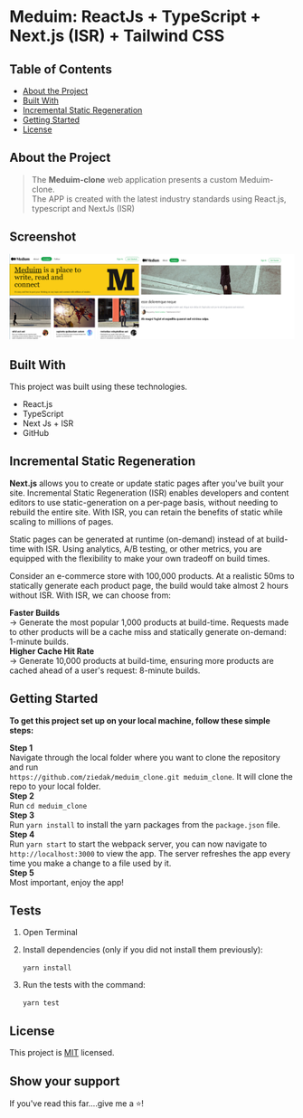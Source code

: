 # Meduim: ReactJs + TypeScript + Next.js (ISR) + Tailwind CSS

<!-- TABLE OF CONTENTS -->

## Table of Contents

- [About the Project](#about-the-project)
- [Built With](#built-with)
- [Incremental Static Regeneration](#incremental-static-regeneration)
- [Getting Started](#getting-started)
- [License](#license)

## About the Project

> The <b>Meduim-clone</b> web application presents a custom Meduim-clone.
> <br>
> The APP is created with the latest industry standards using React.js, typescript and NextJs (ISR)
> <br>

## Screenshot
![Screenshot](screenshot.png)

## Built With

This project was built using these technologies.

- React.js
- TypeScript
- Next Js + ISR
- GitHub


## Incremental Static Regeneration
<b>Next.js</b> allows you to create or update static pages after you've built your site. Incremental Static Regeneration (ISR) enables developers and content editors to use static-generation on a per-page basis, without needing to rebuild the entire site. With ISR, you can retain the benefits of static while scaling to millions of pages.

Static pages can be generated at runtime (on-demand) instead of at build-time with ISR. Using analytics, A/B testing, or other metrics, you are equipped with the flexibility to make your own tradeoff on build times.

Consider an e-commerce store with 100,000 products. At a realistic 50ms to statically generate each product page, the build would take almost 2 hours without ISR. With ISR, we can choose from:

**Faster Builds**<br> → Generate the most popular 1,000 products at build-time. Requests made to other products will be a cache miss and statically generate on-demand: 1-minute builds.<br>
**Higher Cache Hit Rate**<br> → Generate 10,000 products at build-time, ensuring more products are cached ahead of a user's request: 8-minute builds.
## Getting Started

**To get this project set up on your local machine, follow these simple steps:**

**Step 1**<br>
Navigate through the local folder where you want to clone the repository and run<br>
`https://github.com/ziedak/meduim_clone.git meduim_clone`. It will clone the repo to your local folder.<br>
**Step 2**<br>
Run `cd meduim_clone`<br>
**Step 3**<br>
Run `yarn install` to install the yarn packages from the `package.json` file.<br>
**Step 4**<br>
Run `yarn start` to start the webpack server, you can now navigate to `http://localhost:3000` to view the app. The server refreshes the app every time you make a change to a file used by it.<br>
**Step 5**<br>
Most important, enjoy the app!<br>

## Tests

1. Open Terminal

2. Install dependencies (only if you did not install them previously):

   `yarn install`

3. Run the tests with the command:

   `yarn test`

## License

This project is [MIT](https://opensource.org/licenses/MIT) licensed.

## Show your support

If you've read this far....give me a ⭐️!
